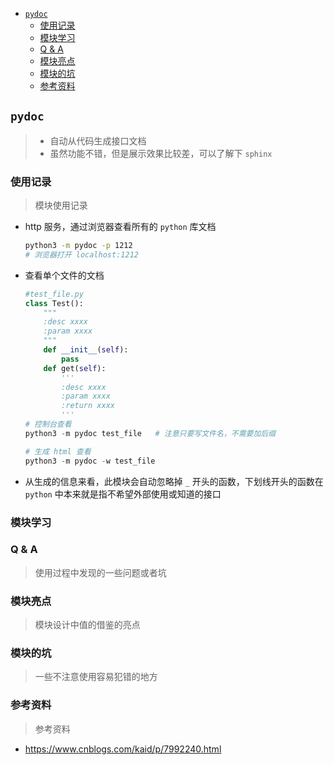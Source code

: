 - [`pydoc`](#pydoc)
  - [使用记录](#使用记录)
  - [模块学习](#模块学习)
  - [Q & A](#q--a)
  - [模块亮点](#模块亮点)
  - [模块的坑](#模块的坑)
  - [参考资料](#参考资料)

## `pydoc`

> - 自动从代码生成接口文档
> - 虽然功能不错，但是展示效果比较差，可以了解下 `sphinx`

### 使用记录

> 模块使用记录

- http 服务，通过浏览器查看所有的 `python` 库文档

  ```sh
  python3 -m pydoc -p 1212
  # 浏览器打开 localhost:1212
  ```

- 查看单个文件的文档

  ```py
  #test_file.py
  class Test():
      """
      :desc xxxx
      :param xxxx
      """
      def __init__(self):
          pass
      def get(self):
          '''
          :desc xxxx
          :param xxxx
          :return xxxx
          '''
  # 控制台查看
  python3 -m pydoc test_file   # 注意只要写文件名，不需要加后缀

  # 生成 html 查看
  python3 -m pydoc -w test_file
  ```

- 从生成的信息来看，此模块会自动忽略掉 `_` 开头的函数，下划线开头的函数在 `python` 中本来就是指不希望外部使用或知道的接口

### 模块学习

### Q & A

> 使用过程中发现的一些问题或者坑

### 模块亮点

> 模块设计中值的借鉴的亮点

### 模块的坑

> 一些不注意使用容易犯错的地方

### 参考资料

> 参考资料

- https://www.cnblogs.com/kaid/p/7992240.html
